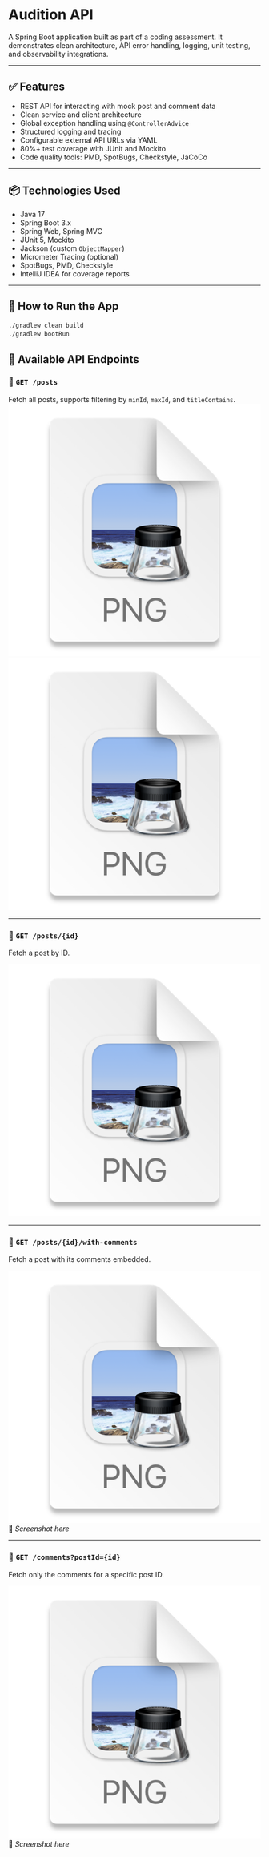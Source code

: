 # Audition API

A Spring Boot application built as part of a coding assessment. It demonstrates clean architecture, API error handling,
logging, unit testing, and observability integrations.

---

## ✅ Features

- REST API for interacting with mock post and comment data
- Clean service and client architecture
- Global exception handling using `@ControllerAdvice`
- Structured logging and tracing
- Configurable external API URLs via YAML
- 80%+ test coverage with JUnit and Mockito
- Code quality tools: PMD, SpotBugs, Checkstyle, JaCoCo

---

## 📦 Technologies Used

- Java 17
- Spring Boot 3.x
- Spring Web, Spring MVC
- JUnit 5, Mockito
- Jackson (custom `ObjectMapper`)
- Micrometer Tracing (optional)
- SpotBugs, PMD, Checkstyle
- IntelliJ IDEA for coverage reports

---

## 🚀 How to Run the App

```bash
./gradlew clean build
./gradlew bootRun

```

## 📡 Available API Endpoints

### 🔹 `GET /posts`

Fetch all posts, supports filtering by `minId`, `maxId`, and `titleContains`.
![img.png](img.png)
![img_1.png](img_1.png)

---

### 🔹 `GET /posts/{id}`

Fetch a post by ID.

![img_2.png](img_2.png)

---

### 🔹 `GET /posts/{id}/with-comments`

Fetch a post with its comments embedded.

![img_3.png](img_3.png)📸 _Screenshot here_

---

### 🔹 `GET /comments?postId={id}`

Fetch only the comments for a specific post ID.

![img_4.png](img_4.png)📸 _Screenshot here_
